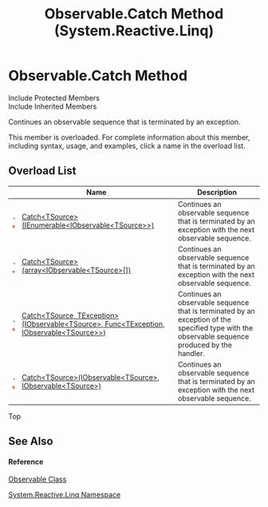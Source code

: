 ﻿---
title: Observable.Catch Method  (System.Reactive.Linq)
TOCTitle: Catch Method
ms:assetid: Overload:System.Reactive.Linq.Observable.Catch
ms:mtpsurl: https://msdn.microsoft.com/en-us/library/system.reactive.linq.observable.catch(v=VS.103)
ms:contentKeyID: 36068357
ms.date: 06/28/2011
mtps_version: v=VS.103
f1_keywords:
- System.Reactive.Linq.Observable.Catch
- System.Reactive.Linq.Observable.Catch``1
- System.Reactive.Linq.Observable.Catch``2
dev_langs:
- CSharp
- JScript
- VB
- FSharp
---

# Observable.Catch Method

Include Protected Members  
Include Inherited Members  

Continues an observable sequence that is terminated by an exception.

This member is overloaded. For complete information about this member, including syntax, usage, and examples, click a name in the overload list.

## Overload List

<table>
<thead>
<tr class="header">
<th> </th>
<th>Name</th>
<th>Description</th>
</tr>
</thead>
<tbody>
<tr class="odd">
<td><img src="images\Hh303103.pubmethod(en-us,VS.103).gif" title="Public method" alt="Public method" /><img src="images\Hh244319.static(en-us,VS.103).gif" title="Static member" alt="Static member" /></td>
<td><a href="https://msdn.microsoft.com/en-us/library/m:system.reactive.linq.observable.catch%60%601(system.collections.generic.ienumerable%7bsystem.iobservable%7b%60%600%7d%7d)(v=VS.103)">Catch&lt;TSource&gt;(IEnumerable&lt;IObservable&lt;TSource&gt;&gt;)</a></td>
<td>Continues an observable sequence that is terminated by an exception with the next observable sequence.</td>
</tr>
<tr class="even">
<td><img src="images\Hh303103.pubmethod(en-us,VS.103).gif" title="Public method" alt="Public method" /><img src="images\Hh244319.static(en-us,VS.103).gif" title="Static member" alt="Static member" /></td>
<td><a href="https://msdn.microsoft.com/en-us/library/m:system.reactive.linq.observable.catch%60%601(system.iobservable%7b%60%600%7d%5b%5d)(v=VS.103)">Catch&lt;TSource&gt;(array&lt;IObservable&lt;TSource&gt;[])</a></td>
<td>Continues an observable sequence that is terminated by an exception with the next observable sequence.</td>
</tr>
<tr class="odd">
<td><img src="images\Hh303103.pubmethod(en-us,VS.103).gif" title="Public method" alt="Public method" /><img src="images\Hh244319.static(en-us,VS.103).gif" title="Static member" alt="Static member" /></td>
<td><a href="https://msdn.microsoft.com/en-us/library/m:system.reactive.linq.observable.catch%60%602(system.iobservable%7b%60%600%7d%2csystem.func%7b%60%601%2csystem.iobservable%7b%60%600%7d%7d)(v=VS.103)">Catch&lt;TSource, TException&gt;(IObservable&lt;TSource&gt;, Func&lt;TException, IObservable&lt;TSource&gt;&gt;)</a></td>
<td>Continues an observable sequence that is terminated by an exception of the specified type with the observable sequence produced by the handler.</td>
</tr>
<tr class="even">
<td><img src="images\Hh303103.pubmethod(en-us,VS.103).gif" title="Public method" alt="Public method" /><img src="images\Hh244319.static(en-us,VS.103).gif" title="Static member" alt="Static member" /></td>
<td><a href="https://msdn.microsoft.com/en-us/library/m:system.reactive.linq.observable.catch%60%601(system.iobservable%7b%60%600%7d%2csystem.iobservable%7b%60%600%7d)(v=VS.103)">Catch&lt;TSource&gt;(IObservable&lt;TSource&gt;, IObservable&lt;TSource&gt;)</a></td>
<td>Continues an observable sequence that is terminated by an exception with the next observable sequence.</td>
</tr>
</tbody>
</table>

Top

## See Also

#### Reference

[Observable Class](hh244252\(v=vs.103\).md)

[System.Reactive.Linq Namespace](hh211929\(v=vs.103\).md)

